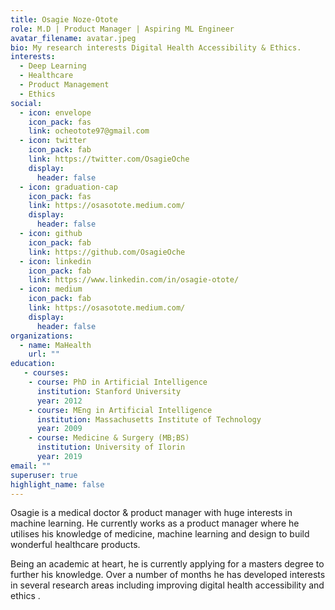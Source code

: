 ```yaml
---
title: Osagie Noze-Otote
role: M.D | Product Manager | Aspiring ML Engineer
avatar_filename: avatar.jpeg
bio: My research interests Digital Health Accessibility & Ethics.
interests:
  - Deep Learning
  - Healthcare
  - Product Management
  - Ethics
social:
  - icon: envelope
    icon_pack: fas
    link: ocheotote97@gmail.com
  - icon: twitter
    icon_pack: fab
    link: https://twitter.com/OsagieOche
    display:
      header: false
  - icon: graduation-cap
    icon_pack: fas
    link: https://osasotote.medium.com/
    display:
      header: false
  - icon: github
    icon_pack: fab
    link: https://github.com/OsagieOche
  - icon: linkedin
    icon_pack: fab
    link: https://www.linkedin.com/in/osagie-otote/
  - icon: medium
    icon_pack: fab
    link: https://osasotote.medium.com/
    display:
      header: false
organizations:
  - name: MaHealth
    url: ""
education:
   - courses:
    - course: PhD in Artificial Intelligence
      institution: Stanford University
      year: 2012 
    - course: MEng in Artificial Intelligence
      institution: Massachusetts Institute of Technology
      year: 2009 
    - course: Medicine & Surgery (MB;BS)
      institution: University of Ilorin
      year: 2019
email: ""
superuser: true
highlight_name: false
---
```

Osagie is a medical doctor & product manager with huge interests in machine learning. He currently works as a product manager where he utilises his knowledge of medicine, machine learning and design to build wonderful healthcare products.

Being an academic at heart, he is currently applying for a masters degree to further his knowledge. Over a number of months he has developed interests in several research areas including improving digital health accessibility and ethics .

<!-- {{< icon name="download" pack="fas" >}} Download my {{< staticref "https://docs.google.com/document/d/1MncxZLJI5s1k-Y4G7_Ii06Ft0SY4rBdywrNy8u6J-bY/edit" "newtab" >}}resumé{{< /staticref >}}. -->
